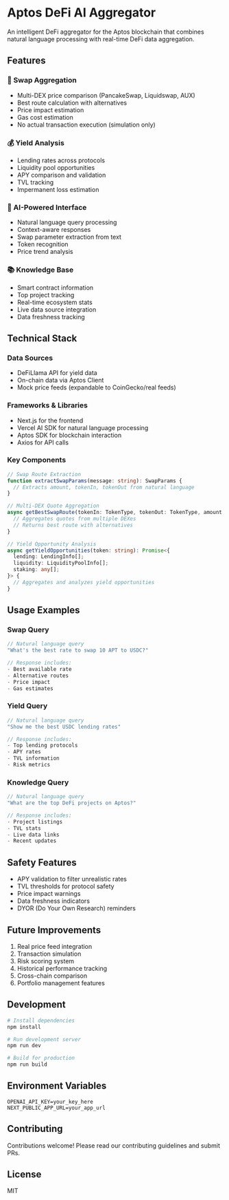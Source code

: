 # Aptos DeFi AI Aggregator

An intelligent DeFi aggregator for the Aptos blockchain that combines natural language processing with real-time DeFi data aggregation.

## Features

### 🔄 Swap Aggregation
- Multi-DEX price comparison (PancakeSwap, Liquidswap, AUX)
- Best route calculation with alternatives
- Price impact estimation
- Gas cost estimation
- No actual transaction execution (simulation only)

### 💰 Yield Analysis
- Lending rates across protocols
- Liquidity pool opportunities
- APY comparison and validation
- TVL tracking
- Impermanent loss estimation

### 🤖 AI-Powered Interface
- Natural language query processing
- Context-aware responses
- Swap parameter extraction from text
- Token recognition
- Price trend analysis

### 📚 Knowledge Base
- Smart contract information
- Top project tracking
- Real-time ecosystem stats
- Live data source integration
- Data freshness tracking

## Technical Stack

### Data Sources
- DeFiLlama API for yield data
- On-chain data via Aptos Client
- Mock price feeds (expandable to CoinGecko/real feeds)

### Frameworks & Libraries
- Next.js for the frontend
- Vercel AI SDK for natural language processing
- Aptos SDK for blockchain interaction
- Axios for API calls

### Key Components

```typescript
// Swap Route Extraction
function extractSwapParams(message: string): SwapParams {
  // Extracts amount, tokenIn, tokenOut from natural language
}

// Multi-DEX Quote Aggregation
async getBestSwapRoute(tokenIn: TokenType, tokenOut: TokenType, amount: string): Promise<SwapRoute> {
  // Aggregates quotes from multiple DEXes
  // Returns best route with alternatives
}

// Yield Opportunity Analysis
async getYieldOpportunities(token: string): Promise<{
  lending: LendingInfo[];
  liquidity: LiquidityPoolInfo[];
  staking: any[];
}> {
  // Aggregates and analyzes yield opportunities
}
```

## Usage Examples

### Swap Query
```typescript
// Natural language query
"What's the best rate to swap 10 APT to USDC?"

// Response includes:
- Best available rate
- Alternative routes
- Price impact
- Gas estimates
```

### Yield Query
```typescript
// Natural language query
"Show me the best USDC lending rates"

// Response includes:
- Top lending protocols
- APY rates
- TVL information
- Risk metrics
```

### Knowledge Query
```typescript
// Natural language query
"What are the top DeFi projects on Aptos?"

// Response includes:
- Project listings
- TVL stats
- Live data links
- Recent updates
```

## Safety Features

- APY validation to filter unrealistic rates
- TVL thresholds for protocol safety
- Price impact warnings
- Data freshness indicators
- DYOR (Do Your Own Research) reminders

## Future Improvements

1. Real price feed integration
2. Transaction simulation
3. Risk scoring system
4. Historical performance tracking
5. Cross-chain comparison
6. Portfolio management features

## Development

```bash
# Install dependencies
npm install

# Run development server
npm run dev

# Build for production
npm run build
```

## Environment Variables

```env
OPENAI_API_KEY=your_key_here
NEXT_PUBLIC_APP_URL=your_app_url
```

## Contributing

Contributions welcome! Please read our contributing guidelines and submit PRs.

## License

MIT 